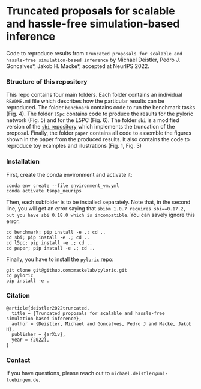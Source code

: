 # Truncated proposals for scalable and hassle-free simulation-based inference
Code to reproduce results from `Truncated proposals for scalable and hassle-free simulation-based inference` by Michael Deistler, Pedro J. Goncalves*, Jakob H. Macke*, accepted at NeurIPS 2022.

### Structure of this repository
This repo contains four main folders. Each folder contains an individual `README.md` file which describes how the particular results can be reproduced. The folder `benchmark` contains code to run the benchmark tasks (Fig. 4). The folder `l5pc` contains code to produce the results for the pyloric network (Fig. 5) and for the L5PC (Fig. 6). The folder `sbi` is a modified version of the [`sbi` repository](https://github.com/mackelab/sbi) which implements the truncation of the proposal. Finally, the folder `paper` contains all code to assemble the figures shown in the paper from the produced results. It also contains the code to reproduce toy examples and illustrations (Fig. 1, Fig. 3)

### Installation

First, create the conda environment and activate it:
```
conda env create --file environment_vm.yml
conda activate tsnpe_neurips
```

Then, each subfolder is to be installed separately. Note that, in the second line, you will get an error saying that `sbibm 1.0.7 requires sbi==0.17.2, but you have sbi 0.18.0 which is incompatible`. You can savely ignore this error.
```
cd benchmark; pip install -e .; cd ..
cd sbi; pip install -e .; cd ..
cd l5pc; pip install -e .; cd ..
cd paper; pip install -e .; cd ..
```

Finally, you have to install the [`pyloric` repo](https://github.com/mackelab/pyloric):
```
git clone git@github.com:mackelab/pyloric.git
cd pyloric
pip install -e .
```

### Citation
```
@article{deistler2022truncated,
  title = {Truncated proposals for scalable and hassle-free simulation-based inference},
  author = {Deistler, Michael and Goncalves, Pedro J and Macke, Jakob H},
  publisher = {arXiv},
  year = {2022},
}
```

### Contact
If you have questions, please reach out to `michael.deistler@uni-tuebingen.de`.
